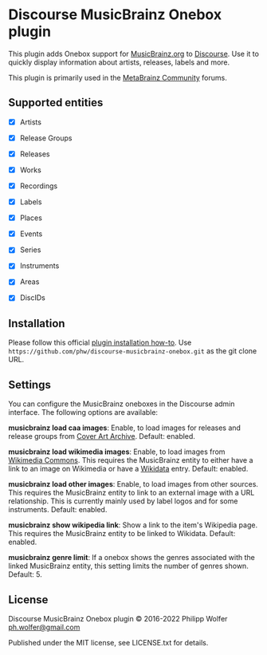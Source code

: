 # Discourse MusicBrainz Onebox plugin

This plugin adds Onebox support for [MusicBrainz.org](https://musicbrainz.org) to [Discourse](https://www.discourse.org/).
Use it to quickly display information about artists, releases, labels and more.

This plugin is primarily used in the [MetaBrainz Community](https://community.metabrainz.org/) forums.


## Supported entities

- [x] Artists
- [x] Release Groups
- [x] Releases
- [x] Works
- [x] Recordings
- [x] Labels
- [x] Places
- [x] Events
- [x] Series
- [x] Instruments
- [x] Areas
- [x] DiscIDs


## Installation

Please follow this official [plugin installation how-to](https://meta.discourse.org/t/install-a-plugin/19157). Use `https://github.com/phw/discourse-musicbrainz-onebox.git` as the git clone URL.


## Settings

You can configure the MusicBrainz oneboxes in the Discourse admin interface. The following options are available:

**musicbrainz load caa images**: Enable, to load images for releases and release groups from [Cover Art Archive](https://coverartarchive.org/). Default: enabled.

**musicbrainz load wikimedia images**: Enable, to load images from [Wikimedia Commons](https://commons.wikimedia.org/wiki/Main_Page). This requires the MusicBrainz entity to either have a link to an image on Wikimedia or have a [Wikidata](https://www.wikidata.org/) entry. Default: enabled.

**musicbrainz load other images**: Enable, to load images from other sources. This requires the MusicBrainz entity to link to an external image with a URL relationship. This is currently mainly used
by label logos and for some instruments. Default: enabled.

**musicbrainz show wikipedia link**: Show a link to the item's Wikipedia page. This requires the MusicBrainz entity to be linked to Wikidata. Default: enabled.

**musicbrainz genre limit**: If a onebox shows the genres associated with the linked MusicBrainz entity, this setting limits the number of genres shown. Default: 5.


## License

Discourse MusicBrainz Onebox plugin © 2016-2022 Philipp Wolfer <ph.wolfer@gmail.com>

Published under the MIT license, see LICENSE.txt for details.
